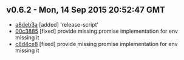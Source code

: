 v0.6.2 - Mon, 14 Sep 2015 20:52:47 GMT
--------------------------------------

- [a8deb3a](../../commit/a8deb3a) [added] 'release-script'
- [00c3885](../../commit/00c3885) [fixed] provide missing promise implementation for env missing it
- [c8d4ce8](../../commit/c8d4ce8) [fixed] provide missing promise implementation for env missing it


<title not provided> - Mon, 01 Jun 2015 19:16:32 GMT
----------------------------------------------------

- [dbecec8](../../commit/dbecec8) [changed] Re-run npm init against package



v0.5.2 - Mon, 01 Jun 2015 17:40:44 GMT
--------------------------------------

- [533974a](../../commit/533974a) [fixed] Pass exclude pre release flag to latestTag function



v0.5.1 - Mon, 01 Jun 2015 17:07:25 GMT
--------------------------------------

- [8a0046f](../../commit/8a0046f) [fixed] Missing files from npm publish



v0.5.0 - Mon, 24 Nov 2014 16:52:44 GMT
--------------------------------------

- [2ffd9a7](../../commits/2ffd9a7) [changed] Rename project to mt-changelog
- [f554a22](../../commits/f554a22) [added] Allow to exclude pre-releases
- [e638690](../../commits/e638690) [added] Expose node api and custom formatter support

v0.4.0 - Mon, 24 Nov 2014 16:52:44 GMT
--------------------------------------

- [866e73f](../../commits/866e73f) [fixed] tag sorting


v0.3.1 - Thu, 07 Aug 2014 21:15:23 GMT
--------------------------------------

- [8e53d72](../../commits/8e53d72) [changed] now with lists and links!
- [afb3231](../../commits/afb3231) [changed] to markdown


v0.3.0 - Thu, 07 Aug 2014 20:57:28 GMT
--------------------------------------

- [8cdbf2d](../../commits/8cdbf2d) [changed] now with lists and links!
- [afb3231](../../commits/afb3231) [changed] to markdown


v0.2.0 - Thu, 07 Aug 2014 18:41:04 GMT
--------------------------------------

afb3231 [changed] to markdown


v0.1.0 - Fri, 28 Mar 2014 22:22:18 GMT
--------------------------------------

a01665d [fixed] wrong argument to program.parse


v0.0.2 - Fri, 28 Mar 2014 06:28:56 GMT
--------------------------------------

3dcf05b [fixed] bad semver regex

